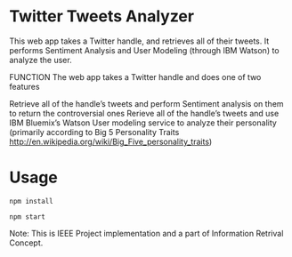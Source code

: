 # Twitter Tweets Analyzer
This web app takes a Twitter handle, and retrieves all of their tweets. It performs Sentiment Analysis and User Modeling (through IBM Watson) to analyze the user.


FUNCTION The web app takes a Twitter handle and does one of two features

Retrieve all of the handle’s tweets and perform Sentiment analysis on them to return the controversial ones
Rerieve all of the handle’s tweets and use IBM Bluemix’s Watson User modeling service to analyze their personality (primarily according to Big 5 Personality Traits http://en.wikipedia.org/wiki/Big_Five_personality_traits)

# Usage

``` npm install ```

``` npm start ```



Note: This is IEEE Project implementation and a part of Information Retrival Concept.
